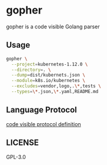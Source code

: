# gopher

gopher is a code visible Golang parser

## Usage

```bash
gopher \
  --project=kubernetes-1.12.0 \
  --directory=. \
  --dump=dist/kubernets.json \
  --module=k8s.io/kubernetes \
  --excludes=vendor,logo,.\*,tests \
  --types=\*.json,\*.yaml,README.md
```

## Language Protocol

[code visible protocol definition](https://github.com/code-visible/protocol)

## LICENSE

GPL-3.0
